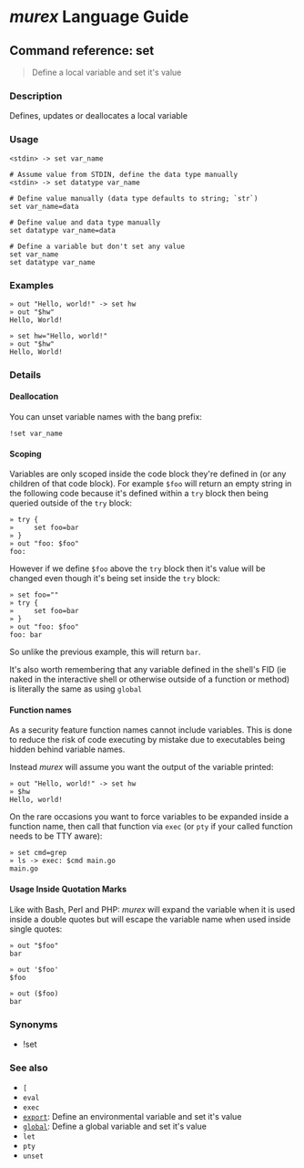 # _murex_ Language Guide

## Command reference: set

> Define a local variable and set it's value

### Description

Defines, updates or deallocates a local variable

### Usage

    <stdin> -> set var_name

    # Assume value from STDIN, define the data type manually
    <stdin> -> set datatype var_name

    # Define value manually (data type defaults to string; `str`)
    set var_name=data

    # Define value and data type manually
    set datatype var_name=data

    # Define a variable but don't set any value
    set var_name
    set datatype var_name

### Examples

    » out "Hello, world!" -> set hw
    » out "$hw"
    Hello, World!

    » set hw="Hello, world!"
    » out "$hw"
    Hello, World!

### Details

#### Deallocation

You can unset variable names with the bang prefix:

    !set var_name

#### Scoping

Variables are only scoped inside the code block they're defined in (or any
children of that code block). For example `$foo` will return an empty string in
the following code because it's defined within a `try` block then being queried
outside of the `try` block:

    » try {
    »     set foo=bar
    » }
    » out "foo: $foo"
    foo:

However if we define `$foo` above the `try` block then it's value will be changed
even though it's being set inside the `try` block:

    » set foo=""
    » try {
    »     set foo=bar
    » }
    » out "foo: $foo"
    foo: bar

So unlike the previous example, this will return `bar`.

It's also worth remembering that any variable defined in the shell's FID (ie
naked in the interactive shell or otherwise outside of a function or method) is
literally the same as using `global`

#### Function names

As a security feature function names cannot include variables. This is done to
reduce the risk of code executing by mistake due to executables being hidden
behind variable names.

Instead _murex_ will assume you want the output of the variable printed:

    » out "Hello, world!" -> set hw
    » $hw
    Hello, world!

On the rare occasions you want to force variables to be expanded inside a
function name, then call that function via `exec` (or `pty` if your called
function needs to be TTY aware):

    » set cmd=grep
    » ls -> exec: $cmd main.go
    main.go

#### Usage Inside Quotation Marks

Like with Bash, Perl and PHP: _murex_ will expand the variable when it is used
inside a double quotes but will escape the variable name when used inside single
quotes:

    » out "$foo"
    bar

    » out '$foo'
    $foo

    » out ($foo)
    bar

### Synonyms

* !set

### See also

* `[`
* `eval`
* `exec`
* [`export`](export.md): Define an environmental variable and set it's value
* [`global`](global.md): Define a global variable and set it's value
* `let`
* `pty`
* `unset`
